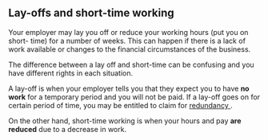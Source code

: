 ##  Lay-offs and short-time working

Your employer may lay you off or reduce your working hours (put you on short-
time) for a number of weeks. This can happen if there is a lack of work
available or changes to the financial circumstances of the business.

The difference between a lay off and short-time can be confusing and you have
different rights in each situation.

A lay-off is when your employer tells you that they expect you to have **no
work** for a temporary period and you will not be paid. If a lay-off goes on
for certain period of time, you may be entitled to claim for [ redundancy
](/en/employment/unemployment-and-redundancy/redundancy/what-is-redundancy/) .

On the other hand, short-time working is when your hours and pay **are
reduced** due to a decrease in work.
